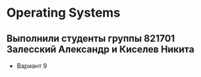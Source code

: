 # Operating Systems
## Выполнили студенты группы 821701 Залесский Александр и Киселев Никита 
+ Вариант 9